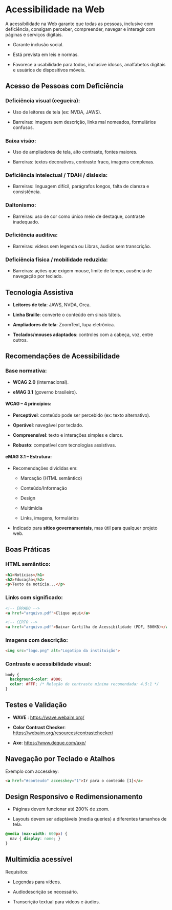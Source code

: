 # Acessibilidade na Web

A acessibilidade na Web garante que todas as pessoas, inclusive com deficiência, consigam perceber, compreender, navegar e interagir com páginas e serviços digitais.

- Garante inclusão social.

- Está prevista em leis e normas.

- Favorece a usabilidade para todos, inclusive idosos, analfabetos digitais e usuários de dispositivos móveis.

## **Acesso de Pessoas com Deficiência**

### Deficiência visual (cegueira):
- Uso de leitores de tela (ex: NVDA, JAWS).

- Barreiras: imagens sem descrição, links mal nomeados, formulários confusos.

### Baixa visão:

- Uso de ampliadores de tela, alto contraste, fontes maiores.

- Barreiras: textos decorativos, contraste fraco, imagens complexas.

### Deficiência intelectual / TDAH / dislexia:

- Barreiras: linguagem difícil, parágrafos longos, falta de clareza e consistência.

### Daltonismo:

- Barreiras: uso de cor como único meio de destaque, contraste inadequado.

### Deficiência auditiva:

- Barreiras: vídeos sem legenda ou Libras, áudios sem transcrição.

###  Deficiência física / mobilidade reduzida:

- Barreiras: ações que exigem mouse, limite de tempo, ausência de navegação por teclado.

## Tecnologia Assistiva

- **Leitores de tela**: JAWS, NVDA, Orca.

- **Linha Braille**: converte o conteúdo em sinais táteis.

- **Ampliadores de tela**: ZoomText, lupa eletrônica.

- **Teclados/mouses adaptados**: controles com a cabeça, voz, entre outros.

## Recomendações de Acessibilidade

### Base normativa:

- **WCAG 2.0** (internacional).

- **eMAG 3.1** (governo brasileiro).

#### **WCAG – 4 princípios**:

- **Perceptível**: conteúdo pode ser percebido (ex: texto alternativo).

- **Operável**: navegável por teclado.

- **Compreensível**: texto e interações simples e claros.

- **Robusto**: compatível com tecnologias assistivas.

#### **eMAG 3.1 – Estrutura**:

- Recomendações divididas em:

    - Marcação (HTML semântico)

    - Conteúdo/Informação

    - Design

    - Multimídia

    - Links, imagens, formulários

- Indicado para **sítios governamentais**, mas útil para qualquer projeto web.

## Boas Práticas

### HTML semântico:

```html
<h1>Notícias</h1>
<h2>Educação</h2>
<p>Texto da notícia...</p>
```

### Links com significado:

```html
<!-- ERRADO -->
<a href="arquivo.pdf">Clique aqui</a>

<!-- CERTO -->
<a href="arquivo.pdf">Baixar Cartilha de Acessibilidade (PDF, 500KB)</a>
```

### Imagens com descrição:

```html
<img src="logo.png" alt="Logotipo da instituição">
```

### Contraste e acessibilidade visual:

```css
body {
  background-color: #000;
  color: #FFF; /* Relação de contraste mínima recomendada: 4.5:1 */
}
```

## Testes e Validação

- **WAVE** : https://wave.webaim.org/

- **Color Contrast Checker**: https://webaim.org/resources/contrastchecker/

- **Axe**: https://www.deque.com/axe/

## Navegação por Teclado e Atalhos

Exemplo com accesskey:

```html
<a href="#conteudo" accesskey="1">Ir para o conteúdo [1]</a>
```

## Design Responsivo e Redimensionamento

- Páginas devem funcionar até 200% de zoom.

- Layouts devem ser adaptáveis (media queries) a diferentes tamanhos de tela.

```css
@media (max-width: 600px) {
  nav { display: none; }
}
```

## Multimídia acessível

Requisitos:

- Legendas para vídeos.

- Audiodescrição se necessário.

- Transcrição textual para vídeos e áudios.
